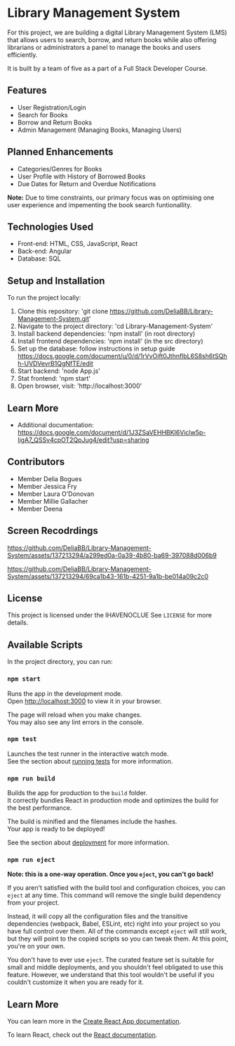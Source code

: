# Library Management System

For this project, we are building a digital Library Management System (LMS) that allows users to search, borrow, and return books while also offering librarians or administrators a panel to manage the books and users efficiently.

It is built by a team of five as a part of a Full Stack Developer Course.

## Features

- User Registration/Login
- Search for Books
- Borrow and Return Books
- Admin Management (Managing Books, Managing Users)

## Planned Enhancements

- Categories/Genres for Books
- User Profile with History of Borrowed Books
- Due Dates for Return and Overdue Notifications

**Note:** Due to time constraints, our primary focus was on optimising one user experience and impementing the book search funtionallity. 

## Technologies Used

- Front-end: HTML, CSS, JavaScript, React
- Back-end: Angular
- Database: SQL

## Setup and Installation

To run the project locally:
1. Clone this repository: 'git clone https://github.com/DeliaBB/Library-Management-System.git' 
2. Navigate to the project directory: 'cd Library-Management-System'
3. Install backend dependencies: 'npm install' (in root directory)
4. Install frontend dependencies: 'npm install' (in the src directory)
5. Set up the database: follow instructions in setup guide https://docs.google.com/document/u/0/d/1rVvOift0JthnflbL6S8sh6tSQhh-UVDVevrB1QgNfTE/edit 
6. Start backend: 'node App.js'
7. Stat frontend: 'npm start'
8. Open browser, visit: 'http://localhost:3000'


## Learn More 
- Additional documentation: https://docs.google.com/document/d/1J3ZSaVEHHBKI6Viclw5p-ligA7_QSSv4cpOT2QpJug4/edit?usp=sharing 


## Contributors

- Member Delia Bogues
- Member Jessica Fry
- Member Laura O'Donovan
- Member Millie Gallacher
- Member Deena


## Screen Recodrdings 



https://github.com/DeliaBB/Library-Management-System/assets/137213294/a299ed0a-0a39-4b80-ba69-397088d006b9


https://github.com/DeliaBB/Library-Management-System/assets/137213294/69ca1b43-161b-4251-9a1b-be014a09c2c0




## License

This project is licensed under the IHAVENOCLUE See `LICENSE` for more details.


## Available Scripts

In the project directory, you can run:

### `npm start`

Runs the app in the development mode.\
Open [http://localhost:3000](http://localhost:3000) to view it in your browser.

The page will reload when you make changes.\
You may also see any lint errors in the console.

### `npm test`

Launches the test runner in the interactive watch mode.\
See the section about [running tests](https://facebook.github.io/create-react-app/docs/running-tests) for more information.

### `npm run build`

Builds the app for production to the `build` folder.\
It correctly bundles React in production mode and optimizes the build for the best performance.

The build is minified and the filenames include the hashes.\
Your app is ready to be deployed!

See the section about [deployment](https://facebook.github.io/create-react-app/docs/deployment) for more information.

### `npm run eject`

**Note: this is a one-way operation. Once you `eject`, you can't go back!**

If you aren't satisfied with the build tool and configuration choices, you can `eject` at any time. This command will remove the single build dependency from your project.

Instead, it will copy all the configuration files and the transitive dependencies (webpack, Babel, ESLint, etc) right into your project so you have full control over them. All of the commands except `eject` will still work, but they will point to the copied scripts so you can tweak them. At this point, you're on your own.

You don't have to ever use `eject`. The curated feature set is suitable for small and middle deployments, and you shouldn't feel obligated to use this feature. However, we understand that this tool wouldn't be useful if you couldn't customize it when you are ready for it.

## Learn More

You can learn more in the [Create React App documentation](https://facebook.github.io/create-react-app/docs/getting-started).

To learn React, check out the [React documentation](https://reactjs.org/).

